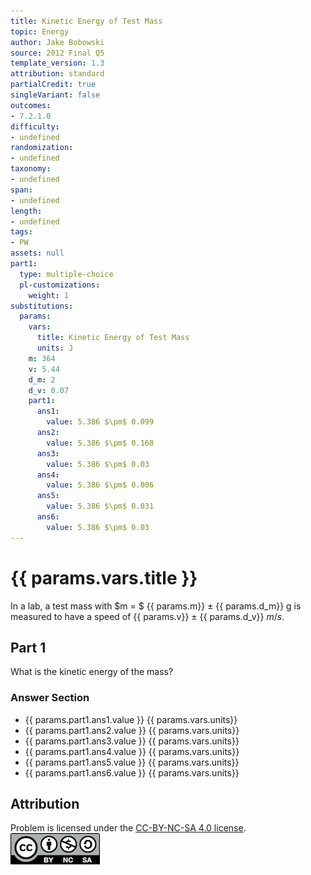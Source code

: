 ```yaml
---
title: Kinetic Energy of Test Mass
topic: Energy
author: Jake Bobowski
source: 2012 Final Q5
template_version: 1.3
attribution: standard
partialCredit: true
singleVariant: false
outcomes:
- 7.2.1.0
difficulty:
- undefined
randomization:
- undefined
taxonomy:
- undefined
span:
- undefined
length:
- undefined
tags:
- PW
assets: null
part1:
  type: multiple-choice
  pl-customizations:
    weight: 1
substitutions:
  params:
    vars:
      title: Kinetic Energy of Test Mass
      units: J
    m: 364
    v: 5.44
    d_m: 2
    d_v: 0.07
    part1:
      ans1:
        value: 5.386 $\pm$ 0.099
      ans2:
        value: 5.386 $\pm$ 0.168
      ans3:
        value: 5.386 $\pm$ 0.03
      ans4:
        value: 5.386 $\pm$ 0.006
      ans5:
        value: 5.386 $\pm$ 0.031
      ans6:
        value: 5.386 $\pm$ 0.03
---
```

# {{ params.vars.title }}
In a lab, a test mass with $m = $ {{ params.m}} $\pm$ {{ params.d_m}} g is measured to have a speed of {{ params.v}} $\pm$ {{ params.d_v}} $m/s$.

## Part 1

What is the kinetic energy of the mass?

### Answer Section

- {{ params.part1.ans1.value }} {{ params.vars.units}}
- {{ params.part1.ans2.value }} {{ params.vars.units}}
- {{ params.part1.ans3.value }} {{ params.vars.units}}
- {{ params.part1.ans4.value }} {{ params.vars.units}}
- {{ params.part1.ans5.value }} {{ params.vars.units}}
- {{ params.part1.ans6.value }} {{ params.vars.units}}

## Attribution

Problem is licensed under the [CC-BY-NC-SA 4.0 license](https://creativecommons.org/licenses/by-nc-sa/4.0/).<br> ![The Creative Commons 4.0 license requiring attribution-BY, non-commercial-NC, and share-alike-SA license.](https://raw.githubusercontent.com/firasm/bits/master/by-nc-sa.png)